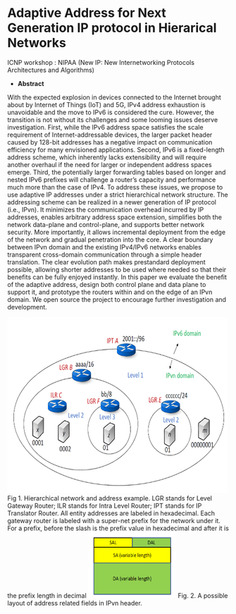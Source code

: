 # Adaptive Address for Next Generation IP protocol in Hierarical Networks
ICNP workshop : NIPAA (New IP: New Internetworking Protocols Architectures and Algorithms)

- **Abstract**

With the expected explosion in devices connected to
the Internet brought about by Internet of Things (IoT) and 5G,
IPv4 address exhaustion is unavoidable and the move to IPv6 is
considered the cure. However, the transition is not without its
challenges and some looming issues deserve investigation. First,
while the IPv6 address space satisfies the scale requirement of
Internet-addressable devices, the larger packet header caused
by 128-bit addresses has a negative impact on communication
efficiency for many envisioned applications. Second, IPv6 is a
fixed-length address scheme, which inherently lacks extensibility
and will require another overhaul if the need for larger or
independent address spaces emerge. Third, the potentially larger
forwarding tables based on longer and nested IPv6 prefixes
will challenge a router’s capacity and performance much more
than the case of IPv4. To address these issues, we propose to
use adaptive IP addresses under a strict hierarchical network
structure. The addressing scheme can be realized in a newer
generation of IP protocol (i.e., IPvn). It minimizes the communication
overhead incurred by IP addresses, enables arbitrary
address space extension, simplifies both the network data-plane
and control-plane, and supports better network security. More
importantly, it allows incremental deployment from the edge
of the network and gradual penetration into the core. A clear
boundary between IPvn domain and the existing IPv4/IPv6 networks
enables transparent cross-domain communication through
a simple header translation. The clear evolution path makes prestandard
deployment possible, allowing shorter addresses to be
used where needed so that their benefits can be fully enjoyed
instantly. In this paper we evaluate the benefit of the adaptive
address, design both control plane and data plane to support
it, and prototype the routers within and on the edge of an
IPvn domain. We open source the project to encourage further
investigation and development.

<img src="https://github.com/Fizzbb/ResearchPaper/blob/master/Adaptive-Addresses-for-NG-IP/images/fig1.png" width="500" height="400">
Fig 1. Hierarchical network and address example. LGR stands for Level
Gateway Router; ILR stands for Intra Level Router; IPT stands for IP
Translator Router. All entity addresses are labeled in hexadecimal. Each
gateway router is labeled with a super-net prefix for the network under it.
For a prefix, before the slash is the prefix value in hexadecimal and after it
is the prefix length in decimal

<img src="https://github.com/Fizzbb/ResearchPaper/blob/master/Adaptive-Addresses-for-NG-IP/images/fig2.png" width="200" height="150">
Fig. 2. A possible layout of address related fields in IPvn header.
